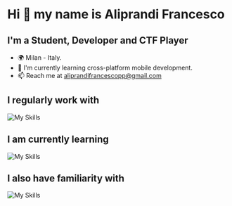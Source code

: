 # Hi 👋 my name is Aliprandi Francesco

## I'm a Student, Developer and CTF Player

- 🌍 Milan - Italy.
- 🚀 I'm currently learning cross-platform mobile development.
- 📫 Reach me at aliprandifrancescopp@gmail.com

## I regularly work with

![My Skills](https://skillicons.dev/icons?i=python,js,ts,react,tailwindcss,express,mongodb,mysql,docker)

## I am currently learning

![My Skills](https://skillicons.dev/icons?i=next,firebase)

## I also have familiarity with

![My Skills](https://skillicons.dev/icons?i=c,rust,java,php)
